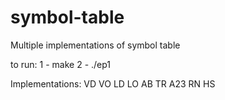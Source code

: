 # symbol-table
Multiple implementations of symbol table


to run:
1 - make
2 - ./ep1 <text-file> <IMPLEMENTATION>

Implementations:
VD
VO
LD
LO
AB
TR
A23
RN
HS
